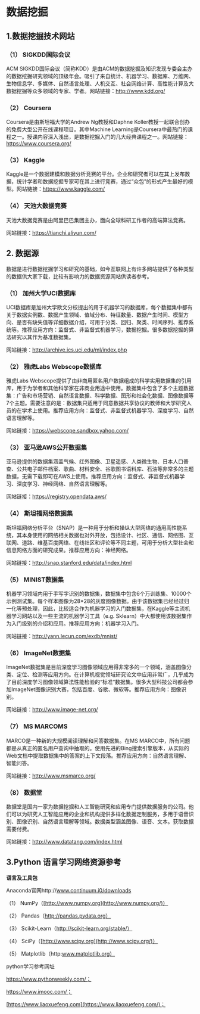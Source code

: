 # 数据挖掘

## 1.数据挖掘技术网站

### （1） SIGKDD国际会议

ACM SIGKDD国际会议（简称KDD）是由ACM的数据挖掘及知识发现专委会主办的数据挖掘研究领域的顶级年会。吸引了来自统计、机器学习、数据库、万维网、生物信息学、多媒体、自然语言处理、人机交互、社会网络计算、高性能计算及大数据挖掘等众多领域的专家、学者。网站链接：http://www.kdd.org/

### **（2） Coursera**

Coursera是由斯坦福大学的Andrew Ng教授和Daphne Koller教授一起联合创办的免费大型公开在线课程项目。其中Machine Learning是Coursera中最热门的课程之一。授课内容深入浅出，是数据挖掘入门的几大经典课程之一。网站链接：https://www.coursera.org/

### **（3） Kaggle**

Kaggle是一个数据建模和数据分析竞赛的平台。企业和研究者可以在其上发布数据，统计学者和数据挖掘专家可在其上进行竞赛，通过“众包”的形式产生最好的模型。网站链接：https://www.kaggle.com/ 

###  **（4）** **天池大数据竞赛**

天池大数据竞赛是由阿里巴巴集团主办，面向全球科研工作者的高端算法竞赛。

网站链接：https://tianchi.aliyun.com/ 

## 2. 数据源

数据是进行数据挖掘学习和研究的基础，如今互联网上有许多网站提供了各种类型的数据供大家下载，比较有影响力的数据资源网站供读者参考。

### （1） 加州大学UCI数据库

UCI数据库是加州大学欧文分校提出的用于机器学习的数据库，每个数据集中都有关于数据实例数、数据产生领域、值域分布、特征数量、数据产生时间、模型方向、是否有缺失值等详细数据介绍，可用于分类、回归、聚类、时间序列、推荐系统等。推荐应用方向：监督式、非监督式机器学习，数据挖掘。很多数据挖掘的算法研究以其作为基准数据集。

网站链接：http://archive.ics.uci.edu/ml/index.php

### **（2）** **雅虎****Labs Webscope****数据库**

雅虎Labs Webscope提供了由非商用匿名用户数据组成的科学实用数据集的引用库，用于为学者和其他科学家在非商业用途中使用。数据集中包含了多个主题数据集：广告和市场营销、自然语言数据、科学数据、图形和社会化数据、图像数据等7个主题。需要注意的是：数据集只适用于同意数据共享协议的教师和大学研究人员的在学术上使用。推荐应用方向：监督式、非监督式机器学习、深度学习、自然语言理解等。

网站链接：https://webscope.sandbox.yahoo.com/ 

### **（3）** **亚马逊****AWS****公开数据集**

亚马逊提供的数据集涵盖气候、红外图像、卫星遥感、人类微生物、日本人口普查、公共电子邮件档案、歌曲、材料安全、谷歌图书语料库、石油等非常多的主题数据，无需下载即可在AWS上使用。推荐应用方向：监督式、非监督式机器学习、深度学习、神经网络、自然语言理解等。

网站链接：https://registry.opendata.aws/ 

### （4） 斯坦福网络数据集

斯坦福网络分析平台（SNAP）是一种用于分析和操纵大型网络的通用高性能系统，其本身使用的网络相关数据也对外开放，包括设计、社区、通信、网络图、互联网、道路、维基百度网络、在线社区和评论等不同主题，可用于分析大型社会和信息网络方面的研究成果。推荐应用方向：神经网络。

网站链接：http://snap.stanford.edu/data/index.html 

### （5） MINIST数据集

机器学习领域内用于手写字识别的数据集，数据集中包含6个万训练集、10000个示例测试集。每个样本图像为28*28的灰度图像数据。由于该数据集已经经过归一化等预处理，因此，比较适合作为机器学习的入门数据集，在Kaggle等主流机器学习网站以及一些主流的机器学习工具（e.g. Sklearn）中大都使用该数据集作为入门级别的介绍和应用。推荐应用方向：机器学习入门。

网站链接：http://yann.lecun.com/exdb/mnist/ 

### （6） ImageNet数据集

ImageNet数据集是目前深度学习图像领域应用得非常多的一个领域，涵盖图像分类、定位、检测等应用方向。在计算机视觉领域研究论文中应用非常广，几乎成为了目前深度学习图像领域算法性能检验的“标准”数据集。很多大型科技公司都会参加ImageNet图像识别大赛，包括百度、谷歌、微软等。推荐应用方向：图像识别。

网站链接：http://www.image-net.org/ 

### （7） MS MARCOMS

MARCO是一种新的大规模阅读理解和问答数据集。在MS MARCO中，所有问题都是从真正的匿名用户查询中抽取的。使用先进的Bing搜索引擎版本，从实际的Web文档中提取数据集中的答案的上下文段落。推荐应用方向：自然语言理解、智能问答。

网站链接：http://www.msmarco.org/

### （8） 数据堂

数据堂是国内一家为数据挖掘和人工智能研究和应用专门提供数据服务的公司。他们可以为研究人工智能应用的企业和机构提供多样化数据定制服务，多用于语音识别、图像识别、自然语言理解等领域。数据类型涵盖图像、语音、文本。获取数据需要付费。

网站链接：http://www.datatang.com/index.html

## **3.Python** **语言学习网络资源参考**

**语言及工具包**

Anaconda官网http://www.continuum.i0/downloads

（1） NumPy（[http://www.numpy.org](http://www.numpy.org/)）

（2） Pandas（http://pandas.pydata.org）

（3） Scikit-Learn（http://scikit-learn.org/stable/）

（4） SciPy（[http://www.scipy.org](http://www.scipy.org/)）

（5） Matplotlib（http:www.matplotlib.org）

python学习参考网址

  https://www.pythonweekly.com/；

https://www.imooc.com/；

[https://www.liaoxuefeng.com](https://www.liaoxuefeng.com/)；

 
